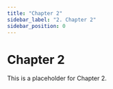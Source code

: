 ```yaml
---
title: "Chapter 2"
sidebar_label: "2. Chapter 2"
sidebar_position: 0
---
```


# Chapter 2

This is a placeholder for Chapter 2.
